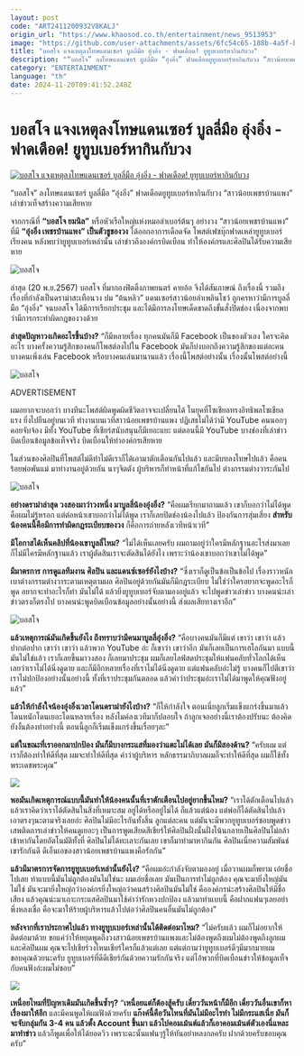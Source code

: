 ```yaml
---
layout: post
code: "ART2411200932V8KALJ"
origin_url: "https://www.khaosod.co.th/entertainment/news_9513953"
image: "https://github.com/user-attachments/assets/6fc54c65-188b-4a5f-bf92-60c33eaa35f7"
title: "บอสโจ แจงเหตุลงโทษแดนเซอร์ บูลลี่มือ อุ๋งอิ๋ง - ฟาดเดือด! ยูทูบเบอร์หากินกับวง"
description: "“บอสโจ” ลงโทษแดนเซอร์ บูลลี่มือ “อุ๋งอิ๋ง” ฟาดเดือดยูทูบเบอร์หากินกับวง “สาวน้อยเพชรบ้านแพง” เล่าข่าวเท็จสร้างความเสียหาย"
category: "ENTERTAINMENT"
language: "th"
date: 2024-11-20T09:41:52.248Z
---
```


# บอสโจ แจงเหตุลงโทษแดนเซอร์ บูลลี่มือ อุ๋งอิ๋ง - ฟาดเดือด! ยูทูบเบอร์หากินกับวง

[![บอสโจ แจงเหตุลงโทษแดนเซอร์ บูลลี่มือ อุ๋งอิ๋ง - ฟาดเดือด! ยูทูบเบอร์หากินกับวง](https://www.khaosod.co.th/wpapp/uploads/2024/11/bossjo201167-2-1.jpg "บอสโจ แจงเหตุลงโทษแดนเซอร์ บูลลี่มือ อุ๋งอิ๋ง - ฟาดเดือด! ยูทูบเบอร์หากินกับวง")](https://www.khaosod.co.th/wpapp/uploads/2024/11/bossjo201167-2-1.jpg)

“บอสโจ” ลงโทษแดนเซอร์ บูลลี่มือ “อุ๋งอิ๋ง” ฟาดเดือดยูทูบเบอร์หากินกับวง “สาวน้อยเพชรบ้านแพง” เล่าข่าวเท็จสร้างความเสียหาย

จากกรณีที่ **“บอสโจ ยมนิล”** หรือหัวเรือใหญ่แห่งหมอลำเบอร์ต้นๆ อย่างวง “สาวน้อยเพชรบ้านแพง” ที่มี **“อุ๋งอิ๋ง เพชรบ้านแพง” เป็นตัวชูของวง** ได้ออกอาการเดือดจัด โพสต์เฟซบุ๊กฟาดเหล่ายูทูบเบอร์เรียงคน หลังพบว่ายูทูบเบอร์เหล่านั้น เล่าข่าวถึงองค์กรบิดเบือน ทำให้องค์กรและศิลปินได้รับความเสียหาย

![บอสโจ](https://www.khaosod.co.th/wpapp/uploads/2024/11/bossjo201167-7.jpg)

ล่าสุด (20 พ.ย.2567) บอสโจ ที่มากองฟิตติ้งภาพยนตร์ คายอ้อ จึงได้สัมภาษณ์ ถึงเรื่องนี้ รวมถึงเรื่องที่กำลังเป็นดราม่าสะเทือนวง ปม “ต้นหลิว” แดนเซอร์สาวน้อยลำเพลินโชว์ ถูกครหาว่ามีการบูลลี่มือ “อุ๋งอิ๋ง” จนบอสโจ ได้มีการเรียกประชุม และได้มีการลงโทษเด็ดขาดถึงขั้นสั่งปิดช่อง เนื่องจากพบว่ามีการกระทำผิดกฎของวงด้วย

**ล่าสุดปัญหาวงเกิดอะไรขึ้นบ้าง?** “ก็มีหลายเรื่อง ทุกคนมันก็มี Facebook เป็นของตัวเอง ใครจะคิดอะไร บางครั้งความรู้สึกของคนก็โพสต์ลงไปใน Facebook มันก็บ่งบอกถึงความรู้สึกของแต่ละคน บางคนเพิ่งเล่น Facebook หรือบางคนเล่นมานานแล้ว เรื่องนี้โพสต์อย่างนั้น เรื่องนั้นโพสต์อย่างนี้

![บอสโจ](https://www.khaosod.co.th/wpapp/uploads/2024/11/bossjo201167-3.png)

ADVERTISEMENT

ผมอยากจะบอกว่า บางทีนะโพสต์ผิดพูดผิดชีวิตอาจจะเปลี่ยนได้ ในยุคที่โซเชียลทรงอิทธิพลโซเชียลแรง ยิ่งไปยืนอยู่บนเวที ทำงานบนเวทีสาวน้อยเพชรบ้านแพง ปฏิเสธไม่ได้ว่ามี YouTube คนนอกๆคอยจับจ้อง มีทั้ง YouTube ที่เชียร์สนับสนุนก็มีเยอะแยะ แต่ตอนนี้มี YouTube บางช่องที่เล่าข่าวบิดเบือนข้อมูลข้อเท็จจริง บิดเบือนให้ทำองค์กรเสียหาย

ในส่วนของศิลปินที่โพสต์ไม่ดีทำไม่ดีเราก็ได้เอามาตักเตือนกันไปแล้ว และมีบทลงโทษไปแล้ว คือคนร้อยพ่อพันแม่ มาทำงานอยู่ด้วยกัน นาๆจิตตัง ผู้บริหารก็ทำหน้าที่แก้ไขกันไป ต่างกรรมต่างวาระกันไป

![บอสโจ](https://www.khaosod.co.th/wpapp/uploads/2024/11/bossjo201167-6.jpg)

**อย่างดราม่าล่าสุด วงสองมาว่าวงหนึ่ง มาบูลลี่น้องอุ๋งอิ๋ง?** “คือผมเรียกมาถามแล้ว เขาก็บอกว่าไม่ได้พูด คือผมไม่รู้หรอก แต่ต่อหน้าเขาบอกว่าไม่ได้พูด เราก็เลยปิดช่องน้องไปแล้ว ป้องกันการสุ่มเสี่ยง **สำหรับน้องคนนี้คือมีการทำผิดกฎระเบียบของวง** ก็คือการถ่ายหลังเวทีหน้าเวที”

**มีโอกาสได้เห็นคลิปที่น้องเขาบูลลี่ไหม?** “ไม่ได้เห็นเลยครับ ผมถามอยู่ว่าใครมีหลักฐานอะไรส่งมาเลย ก็ไม่มีใครมีหลักฐานแล้ว เราผู้ตัดสินเราจะตัดสินได้ยังไง เพราะว่าน้องเขาบอกว่าเขาไม่ได้พูด”

**มีมาตรการ การดูแลทีมงาน ศิลปิน และแดนซ์เซอร์ยังไงบ้าง?** “ซึ่งเราก็ดูเป็นข้อเป็นข้อไป เรื่องราวหนักเบาต่างกรรมต่างวาระตามเหตุตามผล ศิลปินอยู่ด้วยกันมันก็มีกฎระเบียบ ไม่ใช่ว่าใครอยากจะพูดอะไรก็พูด อยากจะทำอะไรก็ทำ มันไม่ได้ แล้วยิ่งยูทูบเบอร์จับตามองอยู่แล้ว จะไปพูดข่าวเล่าข่าว บางคนน่ะเล่าข่าวตรงก็ตรงไป บางคนน่ะพูดบิดเบือนข้อมูลอย่างนั้นอย่างนี้ ส่งผลเสียทางเราอีก”

![บอสโจ](https://www.khaosod.co.th/wpapp/uploads/2024/11/bossjo201167-2.png)

**แล้วเหตุการณ์มันเกิดขึ้นยังไง ถึงทราบว่ามีคนมาบูลลี่อุ๋งอิ๋ง?** “คือบางคนมันก็มีแต่ เขาว่า เขาว่า แล้วปากต่อปาก เขาว่า เขาว่า แล้วพวก YouTube อ่ะ ก็เขาว่า เขาว่าอีก มันก็เลยเป็นการเฮโลกันมา แบบนี้มันไม่ใช่แล้ว เราก็เลยขึ้นมาวงสอง ก็เลยมาประชุม ผมก็เลยไลฟ์สดประชุมให้แฟนคลับทั่วโลกได้เห็นเลยว่าเราไม่ได้นิ่งดูดาย และก็มีอีกหลายเรื่องที่เราไม่ได้นิ่งดูดาย แต่แฟนคลับอ่ะไม่รู้ บางคนก็ไปตีเขาว่าเราไม่ปกป้องอย่างนั้นอย่างนี้ ทั้งที่เราประชุมกันตลอด แล้วคำว่าประชุมอ่ะเราไม่ได้มาพูดให้คุณฟังอยู่แล้ว”

**แล้วให้กำลังใจน้องอุ๋งอิ๋งเวลาโดนดราม่ายังไงบ้าง?** “ก็ให้กำลังใจ ตอนเนี่ยลูกเริ่มแข็งแกร่งขึ้นมาแล้ว โดนหนักโดนเยอะโดนหลายเรื่อง หลังไมค์ลงเวทีมาก็ปลอบใจ ถ้าลูกเจออย่างนี้เราต้องปรับนะ ต้องคิดยังงั้นต้องทำอย่างนี้ ตอนนี้ลูกก็เริ่มแข็งแกร่งขึ้นเรื่อยๆละ”

**แต่ในขณะที่เราออกมาปกป้อง มันก็มีบางกระแสที่มองว่าแตะไม่ได้เลย มันก็มีสองด้าน?** “ครับผม แต่เราก็ต้องทำให้ดีที่สุด ผมจะทำให้ดีที่สุด คำว่าผู้บริหาร หลักธรรมาภิบาลผมก็จะทำให้ดีที่สุด ผมก็ใช้ทั้งพระเดชพระคุณ”

![](https://www.khaosod.co.th/wpapp/uploads/2024/11/bossjo201167-1.png)

**พอมันเกิดเหตุการณ์แบบนี้มันทำให้น้องคนนั้นที่เราตักเตือนไปอยู่ยากขึ้นไหม?** “เราได้ตักเตือนไปแล้ว แล้วเราคิดว่าเราได้ตัดสินในสิ่งที่เหมาะสม อยู่ได้หรืออยู่ไม่ได้ ก็แล้วแต่น้อง แต่พ่อก็ได้ตัดสินไปแล้ว เอาตรงๆนะตามจริงเลยอ่ะ ศิลปินไม่มีอะไรกันทั้งสิ้น ลูกแต่ละคน แต่มันจะมีพวกยูทูบเบอร์ชอบพูดข่าว เสพติดการเล่าข่าวให้คนดูเยอะๆ เป็นการพูดเสียดสีเชียร์ให้ศิลปินฝั่งนั้นฝั่งโน้นกลายเป็นศิลปินไม่กล้าเข้าหากันโดยอัตโนมัติทั้งที่ ศิลปินไม่ได้ทะเลาะกันเลย เขาก็มาทำมาหากินกัน ศิลปินเนี่ยความสัมพันธ์เขารักกันดี ดีเอ็นเอของสาวน้อยเพชรบ้านแพงคือรักกัน”

**แล้วมีมาตรการจัดการยูทูบเบอร์เหล่านั้นยังไง?** “คือผมอ่ะกำลังจับตามองอยู่ เมื่อวานผมก็พยาม เอ่ยชื่อไปเลย ทำแบบนี้มันไม่ถูกต้องมันไม่ใช่นะ ผมเอ่ยชื่อเลย มันเป็นการทำไม่ถูกต้อง คุณจะมายิ่งใหญ่มันไม่ใช่ มันจะมายิ่งใหญ่กว่าองค์กรยิ่งใหญ่กว่าคนสร้างศิลปินมันไม่ใช่ คือองค์กรน่ะสร้างศิลปินให้มีชื่อเสียง แล้วคุณน่ะมาเกาะกระแสศิลปินมาใช้คำว่ารักหวงปกป้อง แล้วมาทำแบบนี้ คือฝากแฟนๆเลยอย่าพึ่งหลงเชื่อ คือจะมาให้ร้ายผู้บริหารแล้วไปต่อว่าศิลปินคนอื่นมันไม่ถูกต้อง”

**หลังจากที่เราประกาศไปแล้ว ทางยูทูบเบอร์เหล่านั้นได้ติดต่อมาไหม?** “ไม่ครับแล้ว ผมก็ไม่อยากให้ติดต่อมาด้วย ขอแค่ว่าให้หยุดพูดถึงวงสาวน้อยเพชรบ้านแพงและไม่ต้องพูดถึงผมไม่ต้องพูดถึงลูกผมและศิลปินผม คุณจะไปเชียร์วงไหนเชียร์ใครก็แล้วแต่เลย แต่แต่ถามว่ายูทูบเบอร์ดีๆมีมากมายผมขอบคุณด้วยนะครับ ยูทูบเบอร์ที่ดีดีเชียร์กันด้วยความรักกันจริง แต่ไอ้พวกที่บิดเบือนข่าวให้ข้อมูลเท็จกับคนฟังอ่ะผมไม่ชอบ”

![](https://www.khaosod.co.th/wpapp/uploads/2024/11/bossjo201167-4.png)

**เหนื่อยไหมที่ปัญหาเดิมมันเกิดขึ้นซ้ำๆ?** “**เหนื่อยแต่ก็ต้องสู้ครับ เดี๋ยววันหน้าก็มีอีก เดี๋ยววันอื่นเขาก็หาเรื่องมาให้อีก** และมีคนพูดให้ผมฟังด้วยครับ **แก๊งค์นี้คือวันไหนที่มันไม่มีอะไรทำ ไม่มีกระแสเนี่ย มันก็จะจับกลุ่มกัน 3-4 คน แล้วตั้ง Account ขึ้นมา แล้วไปคอมเม้นต์แล้วก็เอาคอมเม้นต์ตัวเองนี่แหละมาทำข่าว** แล้วก็พูดเพื่อให้ได้ยอดวิว เพราะฉะนั้นแฟนๆรู้ให้ทันอย่าหลงกลครับ ฝากด้วยครับขอบคุณครับ”